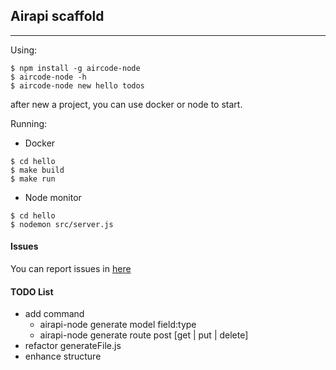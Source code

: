 ## Airapi scaffold

----

Using:

```shell
$ npm install -g aircode-node
$ aircode-node -h
$ aircode-node new hello todos
```

after new a project, you can use docker or node to start.

Running:

- Docker
```shell
$ cd hello
$ make build
$ make run
```

- Node monitor
```shell
$ cd hello
$ nodemon src/server.js
```

#### Issues

You can report issues in [here]()

#### TODO List

- add command
	- airapi-node generate model field:type
	- airapi-node generate route post [get | put | delete]
- refactor generateFile.js
- enhance structure
